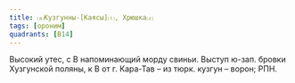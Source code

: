 ```yaml
---
title: ⒜Кузгунны-[Каясы]⒯, Хрюшка⒵
tags: [ороним]
quadrants: [В14]
---
```


Высокий утес, с В напоминающий морду свиньи. Выступ ю-зап. бровки Хузгунской
поляны, к В от г. Кара-Тав – из тюрк. кузгун – ворон; РПН.
